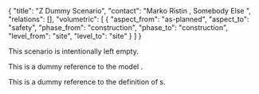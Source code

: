 <rasaeco-meta id="f">
{
    "title": "Z Dummy Scenario",
    "contact": "Marko Ristin <rist@zhaw.ch>, Somebody Else <somebody@else.ch>",
    "relations": [],
    "volumetric": [
        { 
            "aspect_from": "as-planned", "aspect_to": "safety",
            "phase_from": "construction", "phase_to": "construction",
            "level_from": "site", "level_to": "site"
        }
    ]
}
</rasaeco-meta>

This scenario is intentionally left empty.

This is a dummy reference to the model <modelref name="scaffolding#plan/main"/>.

This is a dummy reference to the definition of <ref name="scaffolding#misplaced_scaffold"/>s.
